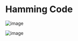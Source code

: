# Hamming Code

![image](https://user-images.githubusercontent.com/76644058/211496248-206c12da-2fee-40aa-ba05-eb63225458f1.png)

![image](https://user-images.githubusercontent.com/76644058/211496399-803c80c9-954b-47aa-8672-371949bba1a4.png)
